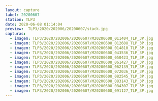 ```yaml
---
layout: capture
label: 20200607
station: TLP3
date: 2020-06-08 01:14:04
preview:  TLP3/2020/202006/20200607/stack.jpg
capturas:
  - imagem: TLP3/2020/202006/20200607/M20200608_011404_TLP_3P.jpg
  - imagem: TLP3/2020/202006/20200607/M20200608_012608_TLP_3P.jpg
  - imagem: TLP3/2020/202006/20200607/M20200608_014810_TLP_3P.jpg
  - imagem: TLP3/2020/202006/20200607/M20200608_043536_TLP_3P.jpg
  - imagem: TLP3/2020/202006/20200607/M20200608_050423_TLP_3P.jpg
  - imagem: TLP3/2020/202006/20200607/M20200608_061427_TLP_3P.jpg
  - imagem: TLP3/2020/202006/20200607/M20200608_062139_TLP_3P.jpg
  - imagem: TLP3/2020/202006/20200607/M20200608_072036_TLP_3P.jpg
  - imagem: TLP3/2020/202006/20200607/M20200608_082545_TLP_3P.jpg
  - imagem: TLP3/2020/202006/20200607/M20200608_083143_TLP_3P.jpg
  - imagem: TLP3/2020/202006/20200607/M20200608_084307_TLP_3P.jpg
  - imagem: TLP3/2020/202006/20200607/M20200608_091127_TLP_3P.jpg
---
```

